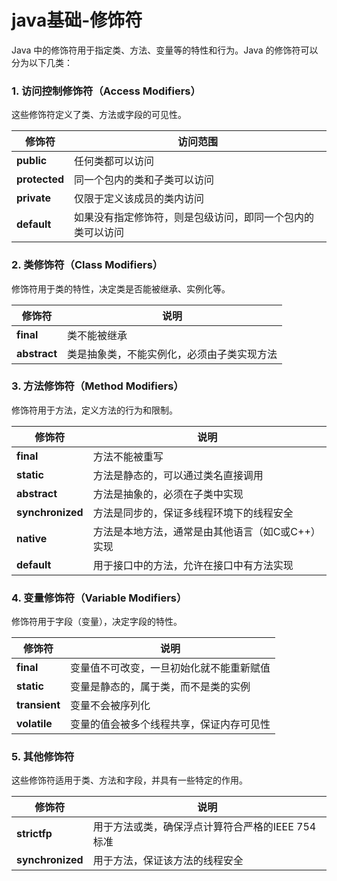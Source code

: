 # java基础-修饰符

Java 中的修饰符用于指定类、方法、变量等的特性和行为。Java 的修饰符可以分为以下几类：

### 1. **访问控制修饰符**（Access Modifiers）
这些修饰符定义了类、方法或字段的可见性。

| 修饰符       | 访问范围                                 |
|--------------|----------------------------------------|
| **public**   | 任何类都可以访问                        |
| **protected**| 同一个包内的类和子类可以访问            |
| **private**  | 仅限于定义该成员的类内访问              |
| **default**  | 如果没有指定修饰符，则是包级访问，即同一个包内的类可以访问 |

### 2. **类修饰符**（Class Modifiers）
修饰符用于类的特性，决定类是否能被继承、实例化等。

| 修饰符       | 说明                                      |
|--------------|-----------------------------------------|
| **final**    | 类不能被继承                              |
| **abstract** | 类是抽象类，不能实例化，必须由子类实现方法   |

### 3. **方法修饰符**（Method Modifiers）
修饰符用于方法，定义方法的行为和限制。

| 修饰符       | 说明                                      |
|--------------|-----------------------------------------|
| **final**    | 方法不能被重写                            |
| **static**   | 方法是静态的，可以通过类名直接调用           |
| **abstract** | 方法是抽象的，必须在子类中实现               |
| **synchronized** | 方法是同步的，保证多线程环境下的线程安全      |
| **native**   | 方法是本地方法，通常是由其他语言（如C或C++）实现 |
| **default**  | 用于接口中的方法，允许在接口中有方法实现    |

### 4. **变量修饰符**（Variable Modifiers）
修饰符用于字段（变量），决定字段的特性。

| 修饰符       | 说明                                      |
|--------------|-----------------------------------------|
| **final**    | 变量值不可改变，一旦初始化就不能重新赋值      |
| **static**   | 变量是静态的，属于类，而不是类的实例        |
| **transient**| 变量不会被序列化                          |
| **volatile** | 变量的值会被多个线程共享，保证内存可见性      |

### 5. **其他修饰符**
这些修饰符适用于类、方法和字段，并具有一些特定的作用。

| 修饰符       | 说明                                      |
|--------------|-----------------------------------------|
| **strictfp** | 用于方法或类，确保浮点计算符合严格的IEEE 754标准 |
| **synchronized** | 用于方法，保证该方法的线程安全              |
